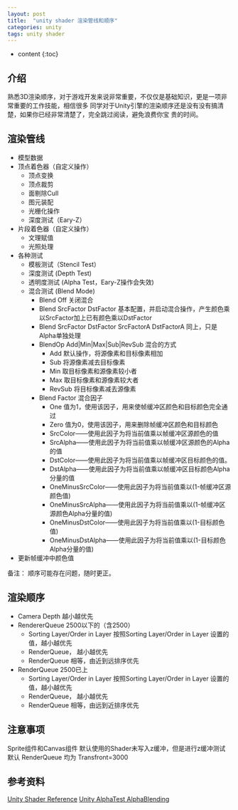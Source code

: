```yaml
---
layout: post
title:  "unity shader 渲染管线和顺序"
categories: unity
tags: unity shader
---
```


* content
{:toc}

## 介绍

熟悉3D渲染顺序，对于游戏开发来说非常重要，不仅仅是基础知识，更是一项非常重要的工作技能，相信很多
同学对于Unity引擎的渲染顺序还是没有没有搞清楚，如果你已经非常清楚了，完全跳过阅读，避免浪费你宝
贵的时间。

## 渲染管线

+ 模型数据
+ 顶点着色器（自定义操作）
  - 顶点变换
  - 顶点裁剪
  - 面剔除Cull
  - 图元装配
  - 光栅化操作
  - 深度测试（Eary-Z）
+ 片段着色器（自定义操作）
  - 文理赋值
  - 光照处理
+ 各种测试
  - 模板测试（Stencil Test）
  - 深度测试 (Depth Test)
  - 透明度测试 (Alpha Test，Eary-Z操作会失效)
  - 混合测试 (Blend Mode)
    + Blend Off 关闭混合
    + Blend SrcFactor DstFactor 基本配置，并启动混合操作，产生颜色乘以SrcFactor加上已有颜色乘以DstFactor
    + Blend SrcFactor DstFactor SrcFactorA DstFactorA 同上，只是Alpha单独处理
    + BlendOp Add|Min|Max|Sub|RevSub 混合的方式
      + Add 默认操作，将源像素和目标像素相加
      + Sub 将源像素减去目标像素
      + Min 取目标像素和源像素较小者
      + Max 取目标像素和源像素较大者
      + RevSub 将目标像素减去源像素
    + Blend Factor 混合因子
      + One 值为1，使用该因子，用来使帧缓冲区颜色和目标颜色完全通过
      + Zero 值为0，使用该因子，用来删除帧缓冲区颜色和目标颜色
      + SrcColor——使用此因子为将当前值乘以帧缓冲区源颜色的值
      + SrcAlpha——使用此因子为将当前值乘以帧缓冲区源颜色的Alpha的值
      + DstColor——使用此因子为将当前值乘以帧缓冲区目标颜色的值。
      + DstAlpha——使用此因子为将当前值乘以帧缓冲区目标颜色Alpha分量的值
      + OneMinusSrcColor——使用此因子为将当前值乘以(1-帧缓冲区源颜色值)
      + OneMinusSrcAlpha——使用此因子为将当前值乘以(1-帧缓冲区源颜色Alpha分量的值)
      + OneMinusDstColor——使用此因子为将当前值乘以(1-目标颜色值)
      + OneMinusDstAlpha——使用此因子为将当前值乘以(1-目标颜色Alpha分量的值) 
+ 更新帧缓冲中颜色值

备注： 顺序可能存在问题，随时更正。

## 渲染顺序

+ Camera Depth 越小越优先
+ RendererQueue 2500以下的（含2500）
    + Sorting Layer/Order in Layer 按照Sorting Layer/Order in Layer 设置的值，越小越优先
    + RenderQueue， 越小越优先
    + RenderQueue 相等，由近到远排序优先
+ RenderQueue 2500已上
    + Sorting Layer/Order in Layer 按照Sorting Layer/Order in Layer 设置的值，越小越优先
    + RenderQueue， 越小越优先
    + RenderQueue 相等，由远到近排序优先

## 注意事项

Sprite组件和Canvas组件 默认使用的Shader未写入z缓冲，但是进行z缓冲测试 默认 RenderQueue 均为 Transfront=3000

## 参考资料

[Unity Shader Reference](https://docs.unity3d.com/Manual/SL-Reference.html)
[Unity AlphaTest AlphaBlending](https://blog.csdn.net/candycat1992/article/details/41599167)

